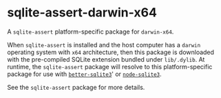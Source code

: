 <!--- Generated with the npm_generate_platform_packages.sh script, don't edit by hand -->

# sqlite-assert-darwin-x64

A `sqlite-assert` platform-specific package for `darwin-x64`. 

When `sqlite-assert` is installed and the host computer has a `darwin` operating system with `x64` architecture, then this package is downloaded with the pre-compiled SQLite extension bundled under `lib/.dylib`. At runtime, the `sqlite-assert` package will resolve to this platform-specific package for use with [`better-sqlite3`](https://github.com/WiseLibs/better-sqlite3)' or [`node-sqlite3`](https://github.com/TryGhost/node-sqlite3).

See the `sqlite-assert` package for more details.